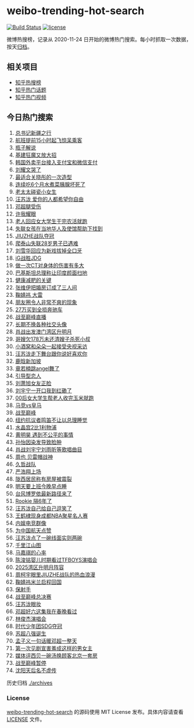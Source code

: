 # weibo-trending-hot-search

[![Build Status](https://github.com/justjavac/weibo-trending-hot-search/workflows/ci/badge.svg?branch=master)](https://github.com/justjavac/weibo-trending-hot-search/actions)
[![license](https://img.shields.io/github/license/justjavac/weibo-trending-hot-search)](https://github.com/justjavac/weibo-trending-hot-search/blob/master/LICENSE)

微博热搜榜，记录从 2020-11-24 日开始的微博热门搜索。每小时抓取一次数据，按天[归档](./archives)。

## 相关项目

- [知乎热搜榜](https://github.com/justjavac/zhihu-trending-top-search)
- [知乎热门话题](https://github.com/justjavac/zhihu-trending-hot-questions)
- [知乎热门视频](https://github.com/justjavac/zhihu-trending-hot-video)

## 今日热门搜索

<!-- BEGIN -->
<!-- 最后更新时间 Sun Sep 28 2025 05:12:55 GMT+0800 (China Standard Time) -->

1. [总书记新疆之行](https://s.weibo.com//weibo?q=%23%E6%80%BB%E4%B9%A6%E8%AE%B0%E6%96%B0%E7%96%86%E4%B9%8B%E8%A1%8C%23&Refer=new_time)
1. [航班提前15小时起飞惊呆乘客](https://s.weibo.com//weibo?q=%23%E8%88%AA%E7%8F%AD%E6%8F%90%E5%89%8D15%E5%B0%8F%E6%97%B6%E8%B5%B7%E9%A3%9E%E6%83%8A%E5%91%86%E4%B9%98%E5%AE%A2%23&t=31&band_rank=17&Refer=top)
1. [瓶子解说](https://s.weibo.com//weibo?q=%E7%93%B6%E5%AD%90%E8%A7%A3%E8%AF%B4&t=31&band_rank=1&Refer=top)
1. [基建狂魔又放大招](https://s.weibo.com//weibo?q=%23%E5%9F%BA%E5%BB%BA%E7%8B%82%E9%AD%94%E5%8F%88%E6%94%BE%E5%A4%A7%E6%8B%9B%23&t=31&band_rank=3&Refer=top)
1. [韩国外卖平台接入支付宝和微信支付](https://s.weibo.com//weibo?q=%23%E9%9F%A9%E5%9B%BD%E5%A4%96%E5%8D%96%E5%B9%B3%E5%8F%B0%E6%8E%A5%E5%85%A5%E6%94%AF%E4%BB%98%E5%AE%9D%E5%92%8C%E5%BE%AE%E4%BF%A1%E6%94%AF%E4%BB%98%23&t=31&band_rank=4&Refer=top)
1. [刘耀文哭了](https://s.weibo.com//weibo?q=%E5%88%98%E8%80%80%E6%96%87%E5%93%AD%E4%BA%86&t=31&band_rank=4&Refer=top)
1. [最适合关晓彤的一次造型](https://s.weibo.com//weibo?q=%E6%9C%80%E9%80%82%E5%90%88%E5%85%B3%E6%99%93%E5%BD%A4%E7%9A%84%E4%B8%80%E6%AC%A1%E9%80%A0%E5%9E%8B&t=31&band_rank=13&Refer=top)
1. [连续吃6个月水煮菜胰腺坏死了](https://s.weibo.com//weibo?q=%E8%BF%9E%E7%BB%AD%E5%90%836%E4%B8%AA%E6%9C%88%E6%B0%B4%E7%85%AE%E8%8F%9C%E8%83%B0%E8%85%BA%E5%9D%8F%E6%AD%BB%E4%BA%86&t=31&band_rank=15&Refer=top)
1. [老太太碰瓷小女生](https://s.weibo.com//weibo?q=%E8%80%81%E5%A4%AA%E5%A4%AA%E7%A2%B0%E7%93%B7%E5%B0%8F%E5%A5%B3%E7%94%9F&t=31&band_rank=19&Refer=top)
1. [汪苏泷 爱你的人都希望你自由](https://s.weibo.com//weibo?q=%E6%B1%AA%E8%8B%8F%E6%B3%B7%20%E7%88%B1%E4%BD%A0%E7%9A%84%E4%BA%BA%E9%83%BD%E5%B8%8C%E6%9C%9B%E4%BD%A0%E8%87%AA%E7%94%B1&t=31&band_rank=11&Refer=top)
1. [邓超腿受伤](https://s.weibo.com//weibo?q=%E9%82%93%E8%B6%85%E8%85%BF%E5%8F%97%E4%BC%A4&t=31&band_rank=14&Refer=top)
1. [许我耀眼](https://s.weibo.com//weibo?q=%E8%AE%B8%E6%88%91%E8%80%80%E7%9C%BC&t=31&band_rank=24&Refer=top)
1. [老人回应女大学生干完农活就跑](https://s.weibo.com//weibo?q=%23%E8%80%81%E4%BA%BA%E5%9B%9E%E5%BA%94%E5%A5%B3%E5%A4%A7%E5%AD%A6%E7%94%9F%E5%B9%B2%E5%AE%8C%E5%86%9C%E6%B4%BB%E5%B0%B1%E8%B7%91%23&t=31&band_rank=10&Refer=top)
1. [失联女孩在当地华人及使馆帮助下找到](https://s.weibo.com//weibo?q=%23%E5%A4%B1%E8%81%94%E5%A5%B3%E5%AD%A9%E5%9C%A8%E5%BD%93%E5%9C%B0%E5%8D%8E%E4%BA%BA%E5%8F%8A%E4%BD%BF%E9%A6%86%E5%B8%AE%E5%8A%A9%E4%B8%8B%E6%89%BE%E5%88%B0%23&t=31&band_rank=6&Refer=top)
1. [JIUZHE战队夺冠](https://s.weibo.com//weibo?q=%23JIUZHE%E6%88%98%E9%98%9F%E5%A4%BA%E5%86%A0%23&t=31&band_rank=7&Refer=top)
1. [爬泰山失联28岁男子已遇难](https://s.weibo.com//weibo?q=%23%E7%88%AC%E6%B3%B0%E5%B1%B1%E5%A4%B1%E8%81%9428%E5%B2%81%E7%94%B7%E5%AD%90%E5%B7%B2%E9%81%87%E9%9A%BE%23&t=31&band_rank=19&Refer=top)
1. [刘雪华回应为新戏拔掉全口牙](https://s.weibo.com//weibo?q=%23%E5%88%98%E9%9B%AA%E5%8D%8E%E5%9B%9E%E5%BA%94%E4%B8%BA%E6%96%B0%E6%88%8F%E6%8B%94%E6%8E%89%E5%85%A8%E5%8F%A3%E7%89%99%23&t=31&band_rank=29&Refer=top)
1. [iG战胜JDG](https://s.weibo.com//weibo?q=iG%E6%88%98%E8%83%9CJDG&t=31&band_rank=18&Refer=top)
1. [做一次CT对身体的伤害有多大](https://s.weibo.com//weibo?q=%E5%81%9A%E4%B8%80%E6%AC%A1CT%E5%AF%B9%E8%BA%AB%E4%BD%93%E7%9A%84%E4%BC%A4%E5%AE%B3%E6%9C%89%E5%A4%9A%E5%A4%A7&t=31&band_rank=8&Refer=top)
1. [巴基斯坦总理称让印度颜面扫地](https://s.weibo.com//weibo?q=%23%E5%B7%B4%E5%9F%BA%E6%96%AF%E5%9D%A6%E6%80%BB%E7%90%86%E7%A7%B0%E8%AE%A9%E5%8D%B0%E5%BA%A6%E9%A2%9C%E9%9D%A2%E6%89%AB%E5%9C%B0%23&t=31&band_rank=20&Refer=top)
1. [健康减肥的关键](https://s.weibo.com//weibo?q=%23%E5%81%A5%E5%BA%B7%E5%87%8F%E8%82%A5%E7%9A%84%E5%85%B3%E9%94%AE%23&t=31&band_rank=42&Refer=top)
1. [张维伊把婚房订成了三人间](https://s.weibo.com//weibo?q=%E5%BC%A0%E7%BB%B4%E4%BC%8A%E6%8A%8A%E5%A9%9A%E6%88%BF%E8%AE%A2%E6%88%90%E4%BA%86%E4%B8%89%E4%BA%BA%E9%97%B4&t=31&band_rank=21&Refer=top)
1. [鞠婧祎 大雷](https://s.weibo.com//weibo?q=%E9%9E%A0%E5%A9%A7%E7%A5%8E%20%E5%A4%A7%E9%9B%B7&t=31&band_rank=22&Refer=top)
1. [朋友圈令人非常不爽的现象](https://s.weibo.com//weibo?q=%E6%9C%8B%E5%8F%8B%E5%9C%88%E4%BB%A4%E4%BA%BA%E9%9D%9E%E5%B8%B8%E4%B8%8D%E7%88%BD%E7%9A%84%E7%8E%B0%E8%B1%A1&t=31&band_rank=25&Refer=top)
1. [27万买到全损奔驰车](https://s.weibo.com//weibo?q=%2327%E4%B8%87%E4%B9%B0%E5%88%B0%E5%85%A8%E6%8D%9F%E5%A5%94%E9%A9%B0%E8%BD%A6%23&t=31&band_rank=16&Refer=top)
1. [战至巅峰直播](https://s.weibo.com//weibo?q=%E6%88%98%E8%87%B3%E5%B7%85%E5%B3%B0%E7%9B%B4%E6%92%AD&t=31&band_rank=7&Refer=top)
1. [长期不换各种社交头像](https://s.weibo.com//weibo?q=%E9%95%BF%E6%9C%9F%E4%B8%8D%E6%8D%A2%E5%90%84%E7%A7%8D%E7%A4%BE%E4%BA%A4%E5%A4%B4%E5%83%8F&t=31&band_rank=31&Refer=top)
1. [肖战出发澳门湾区升明月](https://s.weibo.com//weibo?q=%23%E8%82%96%E6%88%98%E5%87%BA%E5%8F%91%E6%BE%B3%E9%97%A8%E6%B9%BE%E5%8C%BA%E5%8D%87%E6%98%8E%E6%9C%88%23&t=31&band_rank=43&Refer=top)
1. [哥嫂欠178万未还清嫂子杀死小叔](https://s.weibo.com//weibo?q=%23%E5%93%A5%E5%AB%82%E6%AC%A0178%E4%B8%87%E6%9C%AA%E8%BF%98%E6%B8%85%E5%AB%82%E5%AD%90%E6%9D%80%E6%AD%BB%E5%B0%8F%E5%8F%94%23&t=31&band_rank=40&Refer=top)
1. [小酒窝和朵朵一起接受央视采访](https://s.weibo.com//weibo?q=%23%E5%B0%8F%E9%85%92%E7%AA%9D%E5%92%8C%E6%9C%B5%E6%9C%B5%E4%B8%80%E8%B5%B7%E6%8E%A5%E5%8F%97%E5%A4%AE%E8%A7%86%E9%87%87%E8%AE%BF%23&t=31&band_rank=45&Refer=top)
1. [汪苏泷走下舞台跟你说好喜欢你](https://s.weibo.com//weibo?q=%E6%B1%AA%E8%8B%8F%E6%B3%B7%E8%B5%B0%E4%B8%8B%E8%88%9E%E5%8F%B0%E8%B7%9F%E4%BD%A0%E8%AF%B4%E5%A5%BD%E5%96%9C%E6%AC%A2%E4%BD%A0&t=31&band_rank=30&Refer=top)
1. [鹿晗新加坡](https://s.weibo.com//weibo?q=%E9%B9%BF%E6%99%97%E6%96%B0%E5%8A%A0%E5%9D%A1&t=31&band_rank=28&Refer=top)
1. [章若楠跳angel舞了](https://s.weibo.com//weibo?q=%23%E7%AB%A0%E8%8B%A5%E6%A5%A0%E8%B7%B3angel%E8%88%9E%E4%BA%86%23&t=31&band_rank=18&Refer=top)
1. [引导型恋人](https://s.weibo.com//weibo?q=%E5%BC%95%E5%AF%BC%E5%9E%8B%E6%81%8B%E4%BA%BA&t=31&band_rank=44&Refer=top)
1. [刘萧旭女友正脸](https://s.weibo.com//weibo?q=%23%E5%88%98%E8%90%A7%E6%97%AD%E5%A5%B3%E5%8F%8B%E6%AD%A3%E8%84%B8%23&t=31&band_rank=32&Refer=top)
1. [刘宇宁一开口我到红磡了](https://s.weibo.com//weibo?q=%E5%88%98%E5%AE%87%E5%AE%81%E4%B8%80%E5%BC%80%E5%8F%A3%E6%88%91%E5%88%B0%E7%BA%A2%E7%A3%A1%E4%BA%86&t=31&band_rank=41&Refer=top)
1. [00后女大学生帮老人收完玉米就跑](https://s.weibo.com//weibo?q=%2300%E5%90%8E%E5%A5%B3%E5%A4%A7%E5%AD%A6%E7%94%9F%E5%B8%AE%E8%80%81%E4%BA%BA%E6%94%B6%E5%AE%8C%E7%8E%89%E7%B1%B3%E5%B0%B1%E8%B7%91%23&t=31&band_rank=48&Refer=top)
1. [马竞vs皇马](https://s.weibo.com//weibo?q=%E9%A9%AC%E7%AB%9Evs%E7%9A%87%E9%A9%AC&t=31&band_rank=50&Refer=top)
1. [战至巅峰](https://s.weibo.com//weibo?q=%E6%88%98%E8%87%B3%E5%B7%85%E5%B3%B0&t=31&band_rank=12&Refer=top)
1. [纽约抗议者鸣笛不让以总理睡觉](https://s.weibo.com//weibo?q=%E7%BA%BD%E7%BA%A6%E6%8A%97%E8%AE%AE%E8%80%85%E9%B8%A3%E7%AC%9B%E4%B8%8D%E8%AE%A9%E4%BB%A5%E6%80%BB%E7%90%86%E7%9D%A1%E8%A7%89&t=31&band_rank=50&Refer=top)
1. [水晶宫2比1利物浦](https://s.weibo.com//weibo?q=%23%E6%B0%B4%E6%99%B6%E5%AE%AB2%E6%AF%941%E5%88%A9%E7%89%A9%E6%B5%A6%23&t=31&band_rank=26&Refer=top)
1. [黄明昊 遇到不公平的事情](https://s.weibo.com//weibo?q=%E9%BB%84%E6%98%8E%E6%98%8A%20%E9%81%87%E5%88%B0%E4%B8%8D%E5%85%AC%E5%B9%B3%E7%9A%84%E4%BA%8B%E6%83%85&t=31&band_rank=23&Refer=top)
1. [孙怡因染发导致脸肿](https://s.weibo.com//weibo?q=%23%E5%AD%99%E6%80%A1%E5%9B%A0%E6%9F%93%E5%8F%91%E5%AF%BC%E8%87%B4%E8%84%B8%E8%82%BF%23&t=31&band_rank=36&Refer=top)
1. [肖战刘宇宁刘雨昕等歌唱曲目](https://s.weibo.com//weibo?q=%23%E8%82%96%E6%88%98%E5%88%98%E5%AE%87%E5%AE%81%E5%88%98%E9%9B%A8%E6%98%95%E7%AD%89%E6%AD%8C%E5%94%B1%E6%9B%B2%E7%9B%AE%23&t=31&band_rank=33&Refer=top)
1. [周也 贝雷帽战神](https://s.weibo.com//weibo?q=%E5%91%A8%E4%B9%9F%20%E8%B4%9D%E9%9B%B7%E5%B8%BD%E6%88%98%E7%A5%9E&t=31&band_rank=34&Refer=top)
1. [久哲战队](https://s.weibo.com//weibo?q=%E4%B9%85%E5%93%B2%E6%88%98%E9%98%9F&t=31&band_rank=2&Refer=top)
1. [严浩翔上场](https://s.weibo.com//weibo?q=%E4%B8%A5%E6%B5%A9%E7%BF%94%E4%B8%8A%E5%9C%BA&t=31&band_rank=26&Refer=top)
1. [陇西居民称有房屋被震裂](https://s.weibo.com//weibo?q=%23%E9%99%87%E8%A5%BF%E5%B1%85%E6%B0%91%E7%A7%B0%E6%9C%89%E6%88%BF%E5%B1%8B%E8%A2%AB%E9%9C%87%E8%A3%82%23&t=31&band_rank=47&Refer=top)
1. [明天要上班今晚早点睡](https://s.weibo.com//weibo?q=%23%E6%98%8E%E5%A4%A9%E8%A6%81%E4%B8%8A%E7%8F%AD%E4%BB%8A%E6%99%9A%E6%97%A9%E7%82%B9%E7%9D%A1%23&t=31&band_rank=19&Refer=top)
1. [台风博罗依最新路径来了](https://s.weibo.com//weibo?q=%23%E5%8F%B0%E9%A3%8E%E5%8D%9A%E7%BD%97%E4%BE%9D%E6%9C%80%E6%96%B0%E8%B7%AF%E5%BE%84%E6%9D%A5%E4%BA%86%23&t=31&band_rank=49&Refer=top)
1. [Rookie 隔6年了](https://s.weibo.com//weibo?q=Rookie%20%E9%9A%946%E5%B9%B4%E4%BA%86&t=31&band_rank=37&Refer=top)
1. [汪苏泷自己给自己逗笑了](https://s.weibo.com//weibo?q=%E6%B1%AA%E8%8B%8F%E6%B3%B7%E8%87%AA%E5%B7%B1%E7%BB%99%E8%87%AA%E5%B7%B1%E9%80%97%E7%AC%91%E4%BA%86&t=31&band_rank=16&Refer=top)
1. [王鹤棣现身成都NBA聚星名人赛](https://s.weibo.com//weibo?q=%23%E7%8E%8B%E9%B9%A4%E6%A3%A3%E7%8E%B0%E8%BA%AB%E6%88%90%E9%83%BDNBA%E8%81%9A%E6%98%9F%E5%90%8D%E4%BA%BA%E8%B5%9B%23&t=31&band_rank=46&Refer=top)
1. [内娱电竞群像](https://s.weibo.com//weibo?q=%E5%86%85%E5%A8%B1%E7%94%B5%E7%AB%9E%E7%BE%A4%E5%83%8F&t=31&band_rank=33&Refer=top)
1. [为中国航天点赞](https://s.weibo.com//weibo?q=%23%E4%B8%BA%E4%B8%AD%E5%9B%BD%E8%88%AA%E5%A4%A9%E7%82%B9%E8%B5%9E%23&t=31&band_rank=50&Refer=top)
1. [汪苏泷点了一碗线面实则两碗](https://s.weibo.com//weibo?q=%E6%B1%AA%E8%8B%8F%E6%B3%B7%E7%82%B9%E4%BA%86%E4%B8%80%E7%A2%97%E7%BA%BF%E9%9D%A2%E5%AE%9E%E5%88%99%E4%B8%A4%E7%A2%97&t=31&band_rank=16&Refer=top)
1. [千里江山图](https://s.weibo.com//weibo?q=%E5%8D%83%E9%87%8C%E6%B1%9F%E5%B1%B1%E5%9B%BE&t=31&band_rank=48&Refer=top)
1. [马嘉祺的心率](https://s.weibo.com//weibo?q=%23%E9%A9%AC%E5%98%89%E7%A5%BA%E7%9A%84%E5%BF%83%E7%8E%87%23&t=31&band_rank=14&Refer=top)
1. [陈浚铭婴儿时期看过TFBOYS演唱会](https://s.weibo.com//weibo?q=%E9%99%88%E6%B5%9A%E9%93%AD%E5%A9%B4%E5%84%BF%E6%97%B6%E6%9C%9F%E7%9C%8B%E8%BF%87TFBOYS%E6%BC%94%E5%94%B1%E4%BC%9A&t=31&band_rank=35&Refer=top)
1. [2025湾区升明月阵容](https://s.weibo.com//weibo?q=2025%E6%B9%BE%E5%8C%BA%E5%8D%87%E6%98%8E%E6%9C%88%E9%98%B5%E5%AE%B9&t=31&band_rank=49&Refer=top)
1. [周柯宇眼里JIUZHE战队的热血浪漫](https://s.weibo.com//weibo?q=%E5%91%A8%E6%9F%AF%E5%AE%87%E7%9C%BC%E9%87%8CJIUZHE%E6%88%98%E9%98%9F%E7%9A%84%E7%83%AD%E8%A1%80%E6%B5%AA%E6%BC%AB&t=31&band_rank=38&Refer=top)
1. [鞠婧祎米兰启程回国](https://s.weibo.com//weibo?q=%23%E9%9E%A0%E5%A9%A7%E7%A5%8E%E7%B1%B3%E5%85%B0%E5%90%AF%E7%A8%8B%E5%9B%9E%E5%9B%BD%23&t=31&band_rank=50&Refer=top)
1. [保射手](https://s.weibo.com//weibo?q=%E4%BF%9D%E5%B0%84%E6%89%8B&t=31&band_rank=5&Refer=top)
1. [战至巅峰总决赛](https://s.weibo.com//weibo?q=%E6%88%98%E8%87%B3%E5%B7%85%E5%B3%B0%E6%80%BB%E5%86%B3%E8%B5%9B&t=31&band_rank=9&Refer=top)
1. [汪苏泷眼妆](https://s.weibo.com//weibo?q=%E6%B1%AA%E8%8B%8F%E6%B3%B7%E7%9C%BC%E5%A6%86&t=31&band_rank=27&Refer=top)
1. [邓超好六这集我在春晚看过](https://s.weibo.com//weibo?q=%E9%82%93%E8%B6%85%E5%A5%BD%E5%85%AD%E8%BF%99%E9%9B%86%E6%88%91%E5%9C%A8%E6%98%A5%E6%99%9A%E7%9C%8B%E8%BF%87&t=31&band_rank=39&Refer=top)
1. [林俊杰演唱会](https://s.weibo.com//weibo?q=%E6%9E%97%E4%BF%8A%E6%9D%B0%E6%BC%94%E5%94%B1%E4%BC%9A&t=31&band_rank=44&Refer=top)
1. [时代少年团SDG夺冠](https://s.weibo.com//weibo?q=%E6%97%B6%E4%BB%A3%E5%B0%91%E5%B9%B4%E5%9B%A2SDG%E5%A4%BA%E5%86%A0&t=31&band_rank=4&Refer=top)
1. [苏超八强诞生](https://s.weibo.com//weibo?q=%23%E8%8B%8F%E8%B6%85%E5%85%AB%E5%BC%BA%E8%AF%9E%E7%94%9F%23&t=31&band_rank=30&Refer=top)
1. [孟子义一句话暖邓超一整天](https://s.weibo.com//weibo?q=%E5%AD%9F%E5%AD%90%E4%B9%89%E4%B8%80%E5%8F%A5%E8%AF%9D%E6%9A%96%E9%82%93%E8%B6%85%E4%B8%80%E6%95%B4%E5%A4%A9&t=31&band_rank=42&Refer=top)
1. [第一次见剧宣害羞成这样的男女主](https://s.weibo.com//weibo?q=%E7%AC%AC%E4%B8%80%E6%AC%A1%E8%A7%81%E5%89%A7%E5%AE%A3%E5%AE%B3%E7%BE%9E%E6%88%90%E8%BF%99%E6%A0%B7%E7%9A%84%E7%94%B7%E5%A5%B3%E4%B8%BB&t=31&band_rank=46&Refer=top)
1. [媒体评西贝一碗汤换顾客北京一套房](https://s.weibo.com//weibo?q=%23%E5%AA%92%E4%BD%93%E8%AF%84%E8%A5%BF%E8%B4%9D%E4%B8%80%E7%A2%97%E6%B1%A4%E6%8D%A2%E9%A1%BE%E5%AE%A2%E5%8C%97%E4%BA%AC%E4%B8%80%E5%A5%97%E6%88%BF%23&t=31&band_rank=47&Refer=top)
1. [战至巅峰暂停](https://s.weibo.com//weibo?q=%23%E6%88%98%E8%87%B3%E5%B7%85%E5%B3%B0%E6%9A%82%E5%81%9C%23&t=31&band_rank=48&Refer=top)
1. [沈阳天后名不虚传](https://s.weibo.com//weibo?q=%E6%B2%88%E9%98%B3%E5%A4%A9%E5%90%8E%E5%90%8D%E4%B8%8D%E8%99%9A%E4%BC%A0&t=31&band_rank=49&Refer=top)

<!-- END -->

历史归档 [./archives](./archives)

### License

[weibo-trending-hot-search](https://github.com/justjavac/weibo-trending-hot-search) 的源码使用 MIT License
发布。具体内容请查看 [LICENSE](./LICENSE) 文件。
